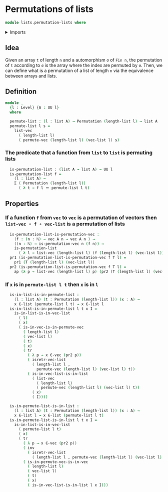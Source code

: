 # Permutations of lists

```agda
module lists.permutation-lists where
```

<details><summary>Imports</summary>

```agda
open import finite-group-theory.permutations-standard-finite-types

open import elementary-number-theory.natural-numbers

open import foundation.dependent-pair-types
open import foundation.equivalences
open import foundation.functions
open import foundation.universe-levels
open import foundation.identity-types

open import linear-algebra.vectors

open import lists.arrays
open import lists.lists
open import lists.permutation-vectors

open import univalent-combinatorics.standard-finite-types
```

</details>

## Idea

Given an array `t` of length `n` and a automorphism `σ` of `Fin n`, the
permutation of `t` according to `σ` is the array where the index are permuted by
`σ`. Then, we can define what is a permutation of a list of length `n` via the
equivalence between arrays and lists.

## Definition

```agda
module _
  {l : Level} {A : UU l}
  where

  permute-list : (l : list A) → Permutation (length-list l) → list A
  permute-list l s =
    list-vec
      ( length-list l)
      ( permute-vec (length-list l) (vec-list l) s)
```

### The predicate that a function from `list` to `list` is permuting lists

```agda
  is-permutation-list : (list A → list A) → UU l
  is-permutation-list f =
    (l : list A) →
    Σ ( Permutation (length-list l))
      ( λ t → f l ＝ permute-list l t)
```

## Properties

### If a function `f` from `vec` to `vec` is a permutation of vectors then `list-vec ∘ f ∘ vec-list` is a permutation of lists

```agda
  is-permutation-list-is-permutation-vec :
    (f : (n : ℕ) → vec A n → vec A n ) →
    ((n : ℕ) → is-permutation-vec n (f n)) →
    is-permutation-list
      ( λ l → list-vec (length-list l) (f (length-list l) (vec-list l)))
  pr1 (is-permutation-list-is-permutation-vec f T l) =
    pr1 (T (length-list l) (vec-list l))
  pr2 (is-permutation-list-is-permutation-vec f T l) =
    ap (λ p → list-vec (length-list l) p) (pr2 (T (length-list l) (vec-list l)))
```

### If `x` is in `permute-list l t` then `x` is in `l`

```agda
  is-in-list-is-in-permute-list :
    (l : list A) (t : Permutation (length-list l)) (x : A) →
    x ∈-list (permute-list l t) → x ∈-list l
  is-in-list-is-in-permute-list l t x I =
    is-in-list-is-in-vec-list
      ( l)
      ( x)
      ( is-in-vec-is-in-permute-vec
        ( length-list l)
        ( vec-list l)
        ( t)
        ( x)
        ( tr
          ( λ p → x ∈-vec (pr2 p))
          ( isretr-vec-list
            ( length-list l ,
              permute-vec (length-list l) (vec-list l) t))
          ( is-in-vec-list-is-in-list
            ( list-vec
              ( length-list l)
              ( permute-vec (length-list l) (vec-list l) t))
            ( x)
            ( I))))

  is-in-permute-list-is-in-list :
    (l : list A) (t : Permutation (length-list l)) (x : A) →
    x ∈-list l → x ∈-list (permute-list l t)
  is-in-permute-list-is-in-list l t x I =
    is-in-list-is-in-vec-list
      ( permute-list l t)
      ( x)
      ( tr
        ( λ p → x ∈-vec (pr2 p))
        ( inv
          ( isretr-vec-list
            ( length-list l , permute-vec (length-list l) (vec-list l) t)))
        ( is-in-permute-vec-is-in-vec
          ( length-list l)
          ( vec-list l)
          ( t)
          ( x)
          ( is-in-vec-list-is-in-list l x I)))
```
